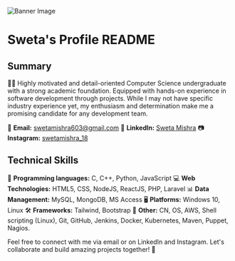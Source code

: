 ![Banner Image](https://steamuserimages-a.akamaihd.net/ugc/860610312554032555/487E65FCC15C60E817F901A747D323B25AB584A1/?imw=5000&imh=5000&ima=fit&impolicy=Letterbox&imcolor=%23000000&letterbox=false)

# Sweta's Profile README

## Summary

👩‍🎓 Highly motivated and detail-oriented Computer Science undergraduate with a strong academic foundation. Equipped with hands-on experience in software development through projects. While I may not have specific industry experience yet, my enthusiasm and determination make me a promising candidate for any development team.

📧 **Email:** swetamishra603@gmail.com
🔗 **LinkedIn:** [Sweta Mishra](https://www.linkedin.com/in/sweta-mishra-9947041b0/)
📷 **Instagram:** [swetamishra_18](https://www.instagram.com/swetamishra_18/)

## Technical Skills

🚀 **Programming languages:** C, C++, Python, JavaScript
💻 **Web Technologies:** HTML5, CSS, NodeJS, ReactJS, PHP, Laravel 
📊 **Data Management:** MySQL, MongoDB, MS Access
🖥️ **Platforms:** Windows 10, Linux
🛠️ **Frameworks:** Tailwind, Bootstrap
🔧 **Other:** CN, OS, AWS, Shell scripting (Linux), Git, GitHub, Jenkins, Docker, Kubernetes, Maven, Puppet, Nagios.

Feel free to connect with me via email or on LinkedIn and Instagram. Let's collaborate and build amazing projects together! 🚀
